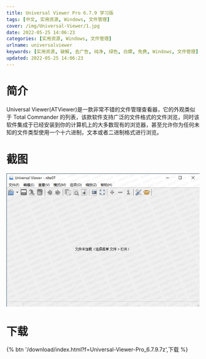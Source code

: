 ```yaml
---
title: Universal Viewer Pro 6.7.9 学习版
tags: [中文, 实用资源, Windows, 文件管理]
cover: /img/Universal-Viewer/1.jpg
date: 2022-05-25 14:06:23
categories: [实用资源, Windows, 文件管理]
urlname: universalviewer
keywords: [实用资源, 破解, 去广告, 纯净, 绿色, 白嫖, 免费, Windows, 文件管理]
updated: 2022-05-25 14:06:23
---
```


# 简介

Universal Viewer(ATViewer)是一款非常不错的文件管理查看器，它的外观类似于 Total Commander 的列表，该款软件支持广泛的文件格式的文件浏览，同时该软件集成于已经安装到你的计算机上的大多数现有的浏览器，甚至允许你为任何未知的文件类型使用一个十六进制，文本或者二进制格式进行浏览。

# 截图

![](/img/Universal-Viewer/2.jpg)

# 下载

{% btn '/download/index.html?f=Universal-Viewer-Pro_6.7.9.7z',下载 %}
